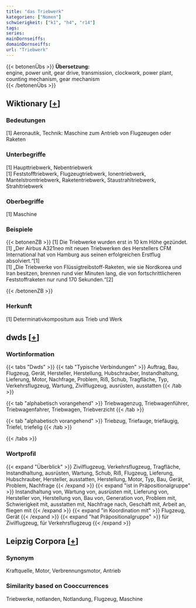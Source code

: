 ```yaml
---
title: "das Triebwerk"
kategorien: ["Nomen"]
schwierigkeit: ["k1", "h4", "r14"]
tags:
series:
mainDornseiffs:
domainDornseiffs:
url: "Triebwerk"
---
```


{{< betonenÜbs >}}
**Übersetzung:**  
engine, power unit, gear drive, transmission, clockwork, power plant, counting mechanism, gear  mechanism  
{{< /betonenÜbs >}}

## Wiktionary [[+](https://de.wiktionary.org/wiki/Triebwerk)]

### Bedeutungen
[1] Aeronautik, Technik: Maschine zum Antrieb von Flugzeugen oder Raketen  

### Unterbegriffe
[1] Haupttriebwerk, Nebentriebwerk  
[1] Feststofftriebwerk, Flugzeugtriebwerk, Ionentriebwerk, Mantelstromtriebwerk, Raketentriebwerk, Staustrahltriebwerk, Strahltriebwerk  

### Oberbegriffe
[1] Maschine  

### Beispiele
{{< betonenZB >}}
[1] Die Triebwerke wurden erst in 10 km Höhe gezündet.  
[1] „Der Airbus A321neo mit neuen Triebwerken des Herstellers CFM International hat von Hamburg aus seinen erfolgreichen Erstflug absolviert.“[1]  
[1] „Die Triebwerke von Flüssigtreibstoff-Raketen, wie sie Nordkorea und Iran besitzen, brennen rund vier Minuten lang, die von fortschrittlicheren Feststoffraketen nur rund 170 Sekunden.“[2]  

{{< /betonenZB >}}
### Herkunft
[1] Determinativkompositum aus Trieb und Werk  



## dwds [[+](https://www.dwds.de/wb/Triebwerk)]

### Wortinformation
{{< tabs "Dwds" >}}
{{< tab "Typische Verbindungen" >}}
Auftrag, Bau, Flugzeug, Gerät, Hersteller, Herstellung, Hubschrauber, Instandhaltung, Lieferung, Motor, Nachfrage, Problem, Riß, Schub, Tragfläche, Typ, Verkehrsflugzeug, Wartung, Zivilflugzeug, ausrüsten, ausstatten
{{< /tab >}}

{{< tab "alphabetisch vorangehend" >}}
Triebwagenzug, Triebwagenführer, Triebwagenfahrer, Triebwagen, Triebverzicht
{{< /tab >}}

{{< tab "alphabetisch vorangehend" >}}
Triebzug, Triefauge, triefäugig, Triefel, triefelig
{{< /tab >}}

{{< /tabs >}}

### Wortprofil
{{< expand "Überblick" >}} Zivilflugzeug, Verkehrsflugzeug, Tragfläche, Instandhaltung, ausrüsten, Wartung, Schub, Riß, Flugzeug, Lieferung, Hubschrauber, Hersteller, ausstatten, Herstellung, Motor, Typ, Bau, Gerät, Problem, Nachfrage {{< /expand >}}
{{< expand "ist in Präpositionalgruppe" >}} Instandhaltung von, Wartung von, ausrüsten mit, Lieferung von, Hersteller von, Herstellung von, Bau von, Generation von, Problem mit, Schwierigkeit mit, ausstatten mit, Nachfrage nach, Geschäft mit, Arbeit an, fliegen mit {{< /expand >}}
{{< expand "in Koordination mit" >}} Flugzeug, Gerät {{< /expand >}}
{{< expand "hat Präpositionalgruppe" >}} für Zivilflugzeug, für Verkehrsflugzeug {{< /expand >}}

## Leipzig Corpora [[+](https://corpora.uni-leipzig.de/en/res?word=Triebwerk&corpusId=deu_newscrawl-public_2018)]


### Synonym
Kraftquelle, Motor, Verbrennungsmotor, Antrieb


### Similarity based on Cooccurrences
Triebwerke, notlanden, Notlandung, Flugzeug, Maschine

